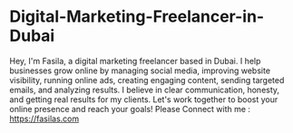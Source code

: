 # Digital-Marketing-Freelancer-in-Dubai
Hey, I'm Fasila, a digital marketing freelancer based in Dubai. I help businesses grow online by managing social media, improving website visibility, running online ads, creating engaging content, sending targeted emails, and analyzing results. 
I believe in clear communication, honesty, and getting real results for my clients. Let's work together to boost your online presence and reach your goals!
Please Connect with me : https://fasilas.com 
